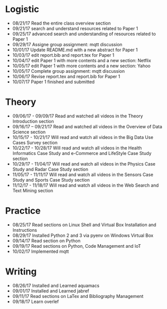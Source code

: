 # Logistic

* 08/21/17 Read the entire class overview section 
* 09/21/17 search and understand resources related to Paper 1
* 09/25/17 advanced search and understanding of resources related to Paper 1
* 09/29/17 Assigne group assignment: mqtt discussion
* 10/01/17 Update README.md with a new abstract for Paper 1
* 10/03/17 edit report.bib and report.tex for Paper 1
* 10/04/17 edit Paper 1 with more contents and a new section: Netflix
* 10/05/17 edit Paper 1 with more contents and a new section: Yahoo
* 10/05/17 Complete group assignment: mqtt discussion
* 10/06/17 Revise report.tex and report.bib for Paper 1
* 10/07/17 Paper 1 finished and submitted 

# Theory

* 09/06/17 - 09/09/17 Read and watched all videos in the Theory Introduction section
* 09/16/17 – 09/21/17 Read and watched all videos in the Overview of Data Science section
* 10/15/17 - 10/21/17 Will read and watch all videos in the Big Data Use Cases Survey section
* 10/22/17 - 10/28/17 Will read and watch all videos in the Health Informatics Case Study and e-Commerce and LifeStyle Case Study section
* 10/29/17 - 11/04/17 Will read and watch all videos in the Physics Case Study and Radar Case Study section
* 11/05/17 - 11/11/17 Will read and watch all videos in the Sensors Case Study and Sports Case Study section
* 11/12/17 - 11/18/17 Will read and watch all videos in the Web Search and Text Mining section

# Practice

* 08/25/17 Read sections on Linux Shell and Virtual Box Installation and Instructions
* 08/29/17 Installed Python 2 and 3 via pyenv on Windows Virtual Box
* 09/14/17 Read section on Python 
* 09/19/17 Read sections on Python, Code Management and IoT
* 10/02/17 Implemented mqtt

# Writing

* 08/26/17 Installed and Learned aquamacs
* 09/01/17 Installed and Learned jabref
* 09/11/17 Read sections on LaTex and Bibliography Management
* 09/18/17 Learn overlef
